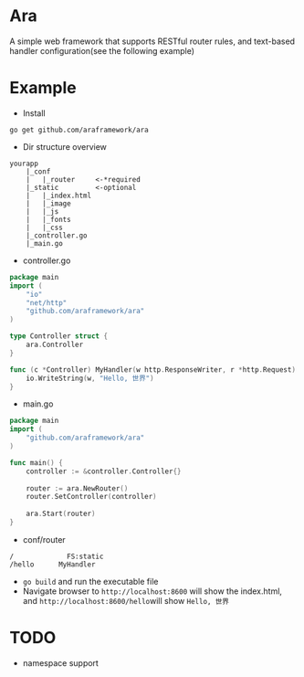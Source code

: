 # Ara
A simple web framework that supports RESTful router rules, and text-based handler configuration(see the following example)

# Example
- Install

```
go get github.com/araframework/ara
```
- Dir structure overview

```
yourapp
    |_conf
    |   |_router     <-*required
    |_static         <-optional
    |   |_index.html
    |   |_image
    |   |_js
    |   |_fonts
    |   |_css
    |_controller.go
    |_main.go
```
- controller.go

```go
package main
import (
    "io"
    "net/http"
    "github.com/araframework/ara"
)

type Controller struct {
    ara.Controller
}

func (c *Controller) MyHandler(w http.ResponseWriter, r *http.Request) {
    io.WriteString(w, "Hello, 世界")
}
```
- main.go

```go
package main
import (
    "github.com/araframework/ara"
)

func main() {
    controller := &controller.Controller{}
    
    router := ara.NewRouter()
    router.SetController(controller)
    
    ara.Start(router)
}
```

- conf/router

```
/             FS:static
/hello      MyHandler
```
- `go build` and run the executable file
- Navigate browser to `http://localhost:8600` will show the index.html, and `http://localhost:8600/hello`will show `Hello, 世界`

# TODO
- namespace support
